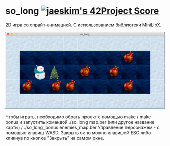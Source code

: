 # so_long [![jaeskim's 42Project Score](https://badge42.herokuapp.com/api/project/hmeriann/so_long)](https://github.com/JaeSeoKim/badge42)
2D игра со спрайт-анимацией. С использованием библиотеки MiniLibX.

![Image alt](https://github.com/hmeriann/so_long/raw/master/Screen.png)

Чтобы играть, необходимо обрать проект с помощью make / make bonus и запустить командой ./so_long map.ber (или другое название карты) / ./so_long_bonus enemies_map.ber
Управление персонажем - с помощью клавиш WASD. Закрыть окно можно клавишей ESC либо кликнув по кнопке "Закрыть" на самом окне.
